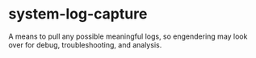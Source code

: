 # system-log-capture
A means to pull any possible meaningful logs, so engendering may look over for debug, troubleshooting, and analysis.
